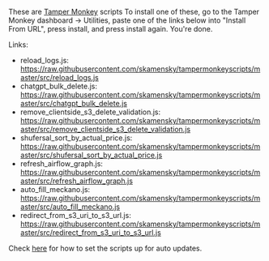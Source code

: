 
These are [Tamper Monkey](https://chrome.google.com/webstore/detail/tampermonkey/dhdgffkkebhmkfjojejmpbldmpobfkfo?hl=en) scripts
To install one of these, go to the Tamper Monkey dashboard -> Utilities, paste one of the links below into "Install From URL", press install, and press install again. You're done.

Links:

* reload_logs.js: https://raw.githubusercontent.com/skamensky/tampermonkeyscripts/master/src/reload_logs.js
* chatgpt_bulk_delete.js: https://raw.githubusercontent.com/skamensky/tampermonkeyscripts/master/src/chatgpt_bulk_delete.js
* remove_clientside_s3_delete_validation.js: https://raw.githubusercontent.com/skamensky/tampermonkeyscripts/master/src/remove_clientside_s3_delete_validation.js
* shufersal_sort_by_actual_price.js: https://raw.githubusercontent.com/skamensky/tampermonkeyscripts/master/src/shufersal_sort_by_actual_price.js
* refresh_airflow_graph.js: https://raw.githubusercontent.com/skamensky/tampermonkeyscripts/master/src/refresh_airflow_graph.js
* auto_fill_meckano.js: https://raw.githubusercontent.com/skamensky/tampermonkeyscripts/master/src/auto_fill_meckano.js
* redirect_from_s3_uri_to_s3_url.js: https://raw.githubusercontent.com/skamensky/tampermonkeyscripts/master/src/redirect_from_s3_uri_to_s3_url.js



Check [here](https://www.tampermonkey.net/index.php?version=4.10&ext=dhdg&updated=true#script_update) for how to set the scripts up for auto updates.
